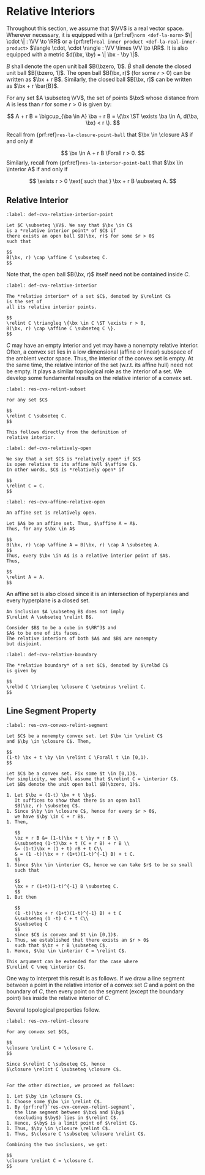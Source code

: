 # Relative Interiors

Throughout this section, we assume that $\VV$ is a 
real vector space. Wherever necessary, 
it is equipped with a
{prf:ref}`norm <def-la-norm>` $\| \cdot \| : \VV \to \RR$
or a {prf:ref}`real inner product <def-la-real-inner-product>`
$\langle \cdot, \cdot \rangle : \VV \times \VV \to \RR$. 
It is also equipped with a metric $d(\bx, \by) = \| \bx - \by \|$.

$B$ shall denote the open unit ball $B(\bzero, 1)$.
$\bar{B}$ shall denote the closed unit ball $B[\bzero, 1]$.
The open ball $B(\bx, r)$ (for some $r > 0$) can be written as
$\bx + r B$. 
Similarly, the closed ball $B[\bx, r]$ can be written as
$\bx + r \bar{B}$.

For any set $A \subseteq \VV$, the set of points $\bx$
whose distance from $A$ is less than $r$ for some $r > 0$
is given by:

$$
A + r B = \bigcup_{\ba \in A} \ba + r B 
= \{\bx \ST \exists \ba \in A, d(\ba, \bx) < r \}.
$$

Recall from {prf:ref}`res-la-closure-point-ball` that
$\bx \in \closure A$ if and only if

$$
\bx \in A + r B \Forall r > 0.
$$ 
Similarly, recall from {prf:ref}`res-la-interior-point-ball` 
that $\bx \in \interior A$ if and only if 

$$
\exists r > 0 \text{ such that } \bx + r B \subseteq A.
$$


## Relative Interior

```{prf:definition} Relative interior point
:label: def-cvx-relative-interior-point

Let $C \subseteq \VV$. We say that $\bx \in C$ 
is a *relative interior point* of $C$ if
there exists an open ball $B(\bx, r)$ for some $r > 0$
such that 

$$
B(\bx, r) \cap \affine C \subseteq C.
$$
```

Note that, the open ball $B(\bx, r)$ itself need not be
contained inside $C$.

```{prf:definition} Relative interior
:label: def-cvx-relative-interior

The *relative interior* of a set $C$, denoted by $\relint C$
is the set of 
all its relative interior points.

$$
\relint C \triangleq \{\bx \in C \ST \exists r > 0, 
B(\bx, r) \cap \affine C \subseteq C \}.
$$
```

$C$ may have an empty interior
and yet may have a nonempty relative interior.
Often, a convex set lies in a low dimensional
(affine or linear) subspace of the ambient vector space.
Thus, the interior of the convex set is empty.
At the same time, the relative interior of the set
(w.r.t. its affine hull) need not be empty.
It plays a similar topological role as the interior of a set.
We develop some fundamental results on the relative
interior of a convex set.


```{prf:proposition}
:label: res-cvx-relint-subset

For any set $C$

$$
\relint C \subseteq C.
$$
```

```{prf:proof}
This follows directly from the definition of
relative interior.
```

```{prf:definition} Relatively open set
:label: def-cvx-relatively-open

We say that a set $C$ is *relatively open* if $C$
is open relative to its affine hull $\affine C$.
In other words, $C$ is *relatively open* if

$$
\relint C = C.
$$
```

```{prf:proposition} Affine $\implies$ relatively open
:label: res-cvx-affine-relative-open

An affine set is relatively open.
```

```{prf:proof}
Let $A$ be an affine set. Thus, $\affine A = A$.
Thus, for any $\bx \in A$

$$
B(\bx, r) \cap \affine A = B(\bx, r) \cap A \subseteq A.
$$
Thus, every $\bx \in A$ is a relative interior point of $A$.
Thus,

$$
\relint A = A.
$$ 
```

An affine set is also closed since it is an
intersection of hyperplanes and every hyperplane
is a closed set.

```{prf:remark}
An inclusion $A \subseteq B$ does not imply 
$\relint A \subseteq \relint B$.

Consider $B$ to be a cube in $\RR^3$ and
$A$ to be one of its faces.
The relative interiors of both $A$ and $B$ are nonempty
but disjoint.
```

```{prf:definition} Relative boundary
:label: def-cvx-relative-boundary

The *relative boundary* of a set $C$, denoted by $\relbd C$
is given by

$$
\relbd C \triangleq \closure C \setminus \relint C.
$$
```


## Line Segment Property

```{prf:theorem} Line segment property of relative interior
:label: res-cvx-convex-relint-segment

Let $C$ be a nonempty convex set. Let $\bx \in \relint C$
and $\by \in \closure C$. Then, 

$$
(1-t) \bx + t \by \in \relint C \Forall t \in [0,1).
$$
```

```{prf:proof}
Let $C$ be a convex set. Fix some $t \in [0,1)$.
For simplicity, we shall assume that $\relint C = \interior C$.
Let $B$ denote the unit open ball $B(\bzero, 1)$.

1. Let $\bz = (1-t) \bx + t \by$. 
   It suffices to show that there is an open ball
   $B(\bz, r) \subseteq C$.
1. Since $\by \in \closure C$, hence for every $r > 0$, 
   we have $\by \in C + r B$.
1. Then,

   $$
   \bz + r B &= (1-t)\bx + t \by + r B \\
   &\subseteq (1-t)\bx + t (C + r B) + r B \\
   &= (1-t)\bx + (1 + t) rB + t C\\
   & = (1 -t)(\bx + r (1+t)(1-t)^{-1} B) + t C.
   $$
1. Since $\bx \in \interior C$, hence we can take $r$ to be so small 
   such that

   $$
   \bx + r (1+t)(1-t)^{-1} B \subseteq C.
   $$
1. But then

   $$
   (1 -t)(\bx + r (1+t)(1-t)^{-1} B) + t C 
   &\subseteq (1 -t) C + t C\\ 
   &\subseteq C
   $$
   since $C$ is convex and $t \in [0,1)$.
1. Thus, we established that there exists an $r > 0$ 
   such that $\bz + r B \subseteq C$.
1. Hence, $\bz \in \interior C = \relint C$.

This argument can be extended for the case where
$\relint C \neq \interior C$.
```
One way to interpret this result is as follows.
If we draw a line segment between a point
in the relative interior of a convex set $C$
and a point on the boundary of $C$, then 
every point on the segment (except the boundary point)
lies inside the relative interior of $C$.

Several topological properties follow.

```{prf:theorem}
:label: res-cvx-relint-closure

For any convex set $C$, 

$$
\closure \relint C = \closure C.
$$
```

```{prf:proof}
Since $\relint C \subseteq C$, hence
$\closure \relint C \subseteq \closure C$.


For the other direction, we proceed as follows:

1. Let $\by \in \closure C$.
1. Choose some $\bx \in \relint C$.
1. By {prf:ref}`res-cvx-convex-relint-segment`, 
   the line segment between $\bx$ and $\by$
   (excluding $\by$) lies in $\relint C$.
1. Hence, $\by$ is a limit point of $\relint C$.
1. Thus, $\by \in \closure \relint C$.
1. Thus, $\closure C \subseteq \closure \relint C$.

Combining the two inclusions, we get:

$$
\closure \relint C = \closure C.
$$ 
```

